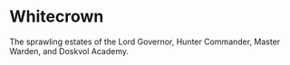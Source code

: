 # Whitecrown

The sprawling estates of the Lord Governor, Hunter Commander, Master Warden, and Doskvol Academy.

